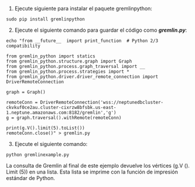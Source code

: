 1. Ejecute siguiente para instalar el paquete gremlinpython:

```
sudo pip install gremlinpython
```

2. Ejecute el siguiente comando para guardar el código como ***gremlin.py***:

```
echo "from __future__  import print_function  # Python 2/3 compatibility

from gremlin_python import statics
from gremlin_python.structure.graph import Graph
from gremlin_python.process.graph_traversal import __
from gremlin_python.process.strategies import *
from gremlin_python.driver.driver_remote_connection import DriverRemoteConnection

graph = Graph()

remoteConn = DriverRemoteConnection('wss://neptunedbcluster-ckvkuf0ce2au.cluster-cixrzw8bfsbk.us-east-1.neptune.amazonaws.com:8182/gremlin','g')
g = graph.traversal().withRemote(remoteConn)

print(g.V().limit(5).toList())
remoteConn.close()" > gremlin.py
```

3. Ejecute el siguiente comando:

```
python gremlinexample.py
```

La consulta de Gremlin al final de este ejemplo devuelve los vértices (g.V (). Limit (5)) en una lista. Esta lista se imprime con la función de impresión estándar de Python.